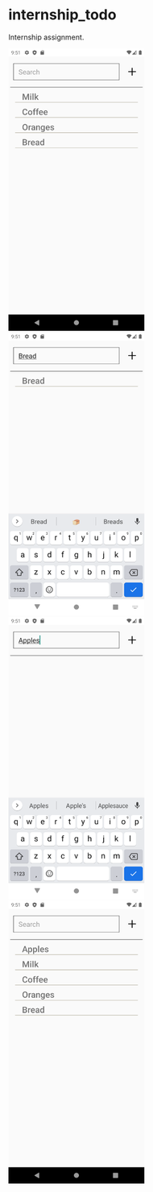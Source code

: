 # internship_todo
Internship assignment.



<img src='/screenshots/1.png' width="270" height="561.5">
<img src='/screenshots/2.png' width="270" height="561.5">
<img src='/screenshots/3.png' width="270" height="561.5">
<img src='/screenshots/4.png' width="270" height="561.5">
